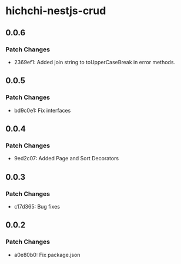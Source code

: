 # hichchi-nestjs-crud

## 0.0.6

### Patch Changes

- 2369ef1: Added join string to toUpperCaseBreak in error methods.

## 0.0.5

### Patch Changes

- bd9c0e1: Fix interfaces

## 0.0.4

### Patch Changes

- 9ed2c07: Added Page and Sort Decorators

## 0.0.3

### Patch Changes

- c17d365: Bug fixes

## 0.0.2

### Patch Changes

- a0e80b0: Fix package.json
